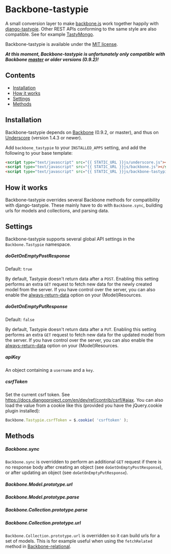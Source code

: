# Backbone-tastypie
A small conversion layer to make [backbone.js](https://github.com/documentcloud/backbone) work together happily with
[django-tastypie](https://github.com/toastdriven/django-tastypie). Other REST APIs conforming to the same style are
also compatible. See for example [TastyMongo](https://github.com/ProgressiveCompany/TastyMongo).

Backbone-tastypie is available under the [MIT license](https://github.com/PaulUithol/backbone-tastypie/blob/master/LICENSE.txt).

***At this moment, Backbone-tastypie is unfortunately only compatible with Backbone [master](https://raw.github.com/documentcloud/backbone/master/backbone.js) or older versions (0.9.2)!***

## Contents

* [Installation](#installation)
* [How it works](#how-it-works)
* [Settings](#settings)
* [Methods](#methods)

## Installation

Backbone-tastypie depends on [Backbone](https://github.com/documentcloud/backbone) (0.9.2, or master),
and thus on [Underscore](https://github.com/documentcloud/underscore) (version 1.4.3 or newer).

Add `backbone_tastypie` to your `INSTALLED_APPS` setting, and add the following to your base template:

```html
<script type="text/javascript" src="{{ STATIC_URL }}js/underscore.js"></script>
<script type="text/javascript" src="{{ STATIC_URL }}js/backbone.js"></script>
<script type="text/javascript" src="{{ STATIC_URL }}js/backbone-tastypie.js"></script>
```

## How it works

Backbone-tastypie overrides several Backbone methods for compatibility with django-tastypie. These mainly have to do
with `Backbone.sync`, building urls for models and collections, and parsing data.

## Settings

Backbone-tastypie supports several global API settings in the `Backbone.Tastypie` namespace.

##### doGetOnEmptyPostResponse

Default: `true`

By default, Tastypie doesn't return data after a `POST`. Enabling this setting performs an extra `GET` request to fetch
new data for the newly created model from the server. If you have control over the server, you can also enable the
[always-return-data](http://django-tastypie.readthedocs.org/en/latest/resources.html#always-return-data)
option on your (Model)Resources.

##### doGetOnEmptyPutResponse

Default: `false`

By default, Tastypie doesn't return data after a `PUT`. Enabling this setting performs an extra `GET` request to fetch
new data for the updated model from the server. If you have control over the server, you can also enable the
[always-return-data](http://django-tastypie.readthedocs.org/en/latest/resources.html#always-return-data)
option on your (Model)Resources.

##### apiKey

An object containing a `username` and a `key`.

##### csrfToken

Set the current csrf token. See https://docs.djangoproject.com/en/dev/ref/contrib/csrf/#ajax. You can also load the
value from a cookie like this (provided you have the jQuery.cookie plugin installed):

```javascript
Backbone.Tastypie.csrfToken = $.cookie( 'csrftoken' );
```

## Methods

##### Backbone.sync

`Backbone.sync` is overridden to perform an additional `GET` request if there is no response body after creating an object
(see `doGetOnEmptyPostResponse`), or after updating an object (see `doGetOnEmptyPutResponse`).

##### Backbone.Model.prototype.url

##### Backbone.Model.prototype.parse

##### Backbone.Collection.prototype.parse

##### Backbone.Collection.prototype.url

`Backbone.Collection.prototype.url` is overridden so it can build urls for a set of models. This is for example useful
when using the `fetchRelated` method in [Backbone-relational](https://github.com/PaulUithol/Backbone-relational/).
